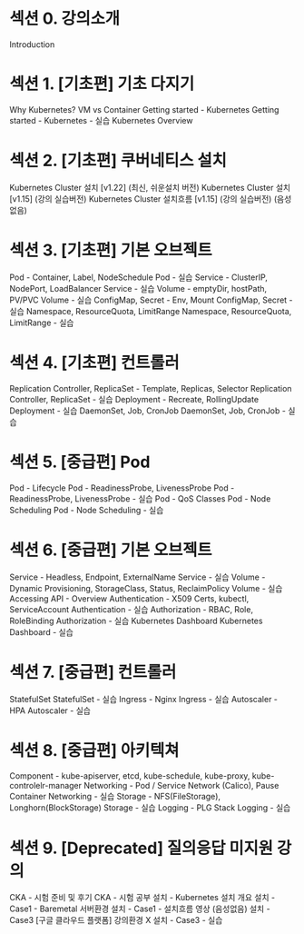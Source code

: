# 섹션 0. 강의소개
Introduction

# 섹션 1. [기초편] 기초 다지기
Why Kubernetes?
VM vs Container
Getting started - Kubernetes
Getting started - Kubernetes - 실습
Kubernetes Overview

# 섹션 2. [기초편] 쿠버네티스 설치
Kubernetes Cluster 설치 [v1.22] (최신, 쉬운설치 버전)
Kubernetes Cluster 설치 [v1.15] (강의 실습버전)
Kubernetes Cluster 설치흐름 [v1.15] (강의 실습버전) (음성없음)

# 섹션 3. [기초편] 기본 오브젝트
Pod - Container, Label, NodeSchedule
Pod - 실습
Service - ClusterIP, NodePort, LoadBalancer
Service - 실습
Volume - emptyDir, hostPath, PV/PVC
Volume - 실습
ConfigMap, Secret - Env, Mount
ConfigMap, Secret - 실습
Namespace, ResourceQuota, LimitRange
Namespace, ResourceQuota, LimitRange - 실습

# 섹션 4. [기초편] 컨트롤러
Replication Controller, ReplicaSet - Template, Replicas, Selector
Replication Controller, ReplicaSet - 실습
Deployment - Recreate, RollingUpdate
Deployment - 실습
DaemonSet, Job, CronJob
DaemonSet, Job, CronJob - 실습

# 섹션 5. [중급편] Pod
Pod - Lifecycle
Pod - ReadinessProbe, LivenessProbe
Pod - ReadinessProbe, LivenessProbe - 실습
Pod - QoS Classes
Pod - Node Scheduling
Pod - Node Scheduling - 실습

# 섹션 6. [중급편] 기본 오브젝트
Service - Headless, Endpoint, ExternalName
Service - 실습
Volume - Dynamic Provisioning, StorageClass, Status, ReclaimPolicy
Volume - 실습
Accessing API - Overview
Authentication - X509 Certs, kubectl, ServiceAccount
Authentication - 실습
Authorization - RBAC, Role, RoleBinding
Authorization - 실습
Kubernetes Dashboard
Kubernetes Dashboard - 실습

# 섹션 7. [중급편] 컨트롤러
StatefulSet
StatefulSet - 실습
Ingress - Nginx
Ingress - 실습
Autoscaler - HPA
Autoscaler - 실습

# 섹션 8. [중급편] 아키텍쳐
Component - kube-apiserver, etcd, kube-schedule, kube-proxy, kube-controlelr-manager
Networking - Pod / Service Network (Calico), Pause Container
Networking - 실습
Storage - NFS(FileStorage), Longhorn(BlockStorage)
Storage - 실습
Logging - PLG Stack
Logging - 실습

# 섹션 9. [Deprecated] 질의응답 미지원 강의
CKA - 시험 준비 및 후기
CKA - 시험 공부
설치 - Kubernetes 설치 개요
설치 - Case1 - Baremetal 서버환경
설치 - Case1 - 설치흐름 영상 (음성없음)
설치 - Case3 [구글 클라우드 플랫폼] 강의환경 X
설치 - Case3 - 실습